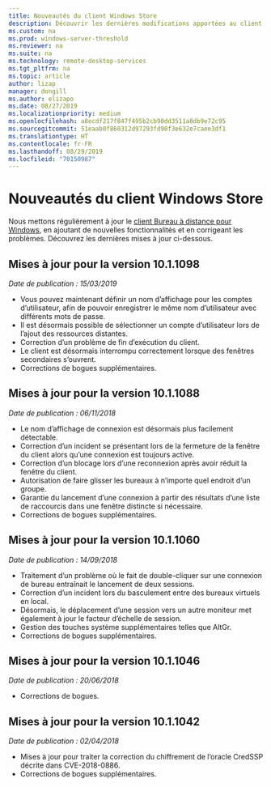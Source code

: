 ```yaml
---
title: Nouveautés du client Windows Store
description: Découvrir les dernières modifications apportées au client Bureau à distance pour Windows Store
ms.custom: na
ms.prod: windows-server-threshold
ms.reviewer: na
ms.suite: na
ms.technology: remote-desktop-services
ms.tgt_pltfrm: na
ms.topic: article
author: lizap
manager: dongill
ms.author: elizapo
ms.date: 08/27/2019
ms.localizationpriority: medium
ms.openlocfilehash: a8ecdf217f847f495b2cb90dd3511a8db9e72c95
ms.sourcegitcommit: 51eaab0f860312d97293fd90f3e632e7caee3df1
ms.translationtype: HT
ms.contentlocale: fr-FR
ms.lasthandoff: 08/29/2019
ms.locfileid: "70150987"
---
```

# <a name="whats-new-in-the-windows-store-client"></a>Nouveautés du client Windows Store

Nous mettons régulièrement à jour le [client Bureau à distance pour Windows](windows.md), en ajoutant de nouvelles fonctionnalités et en corrigeant les problèmes. Découvrez les dernières mises à jour ci-dessous.

## <a name="updates-for-version-1011098"></a>Mises à jour pour la version 10.1.1098

*Date de publication : 15/03/2019*

- Vous pouvez maintenant définir un nom d’affichage pour les comptes d’utilisateur, afin de pouvoir enregistrer le même nom d’utilisateur avec différents mots de passe.
- Il est désormais possible de sélectionner un compte d’utilisateur lors de l’ajout des ressources distantes.
- Correction d’un problème de fin d’exécution du client.
- Le client est désormais interrompu correctement lorsque des fenêtres secondaires s’ouvrent.
- Corrections de bogues supplémentaires.

## <a name="updates-for-version-1011088"></a>Mises à jour pour la version 10.1.1088

*Date de publication : 06/11/2018*

- Le nom d’affichage de connexion est désormais plus facilement détectable.
- Correction d’un incident se présentant lors de la fermeture de la fenêtre du client alors qu’une connexion est toujours active.
- Correction d’un blocage lors d’une reconnexion après avoir réduit la fenêtre du client.
- Autorisation de faire glisser les bureaux à n’importe quel endroit d’un groupe.
- Garantie du lancement d’une connexion à partir des résultats d’une liste de raccourcis dans une fenêtre distincte si nécessaire.
- Corrections de bogues supplémentaires.

## <a name="updates-for-version-1011060"></a>Mises à jour pour la version 10.1.1060

*Date de publication : 14/09/2018*

- Traitement d’un problème où le fait de double-cliquer sur une connexion de bureau entraînait le lancement de deux sessions.
- Correction d’un incident lors du basculement entre des bureaux virtuels en local.
- Désormais, le déplacement d’une session vers un autre moniteur met également à jour le facteur d’échelle de session.
- Gestion des touches système supplémentaires telles que AltGr.
- Corrections de bogues supplémentaires.

## <a name="updates-for-version-1011046"></a>Mises à jour pour la version 10.1.1046

*Date de publication : 20/06/2018*

- Corrections de bogues.

## <a name="updates-for-version-1011042"></a>Mises à jour pour la version 10.1.1042

*Date de publication : 02/04/2018*

- Mises à jour pour traiter la correction du chiffrement de l’oracle CredSSP décrite dans CVE-2018-0886.
- Corrections de bogues supplémentaires.
